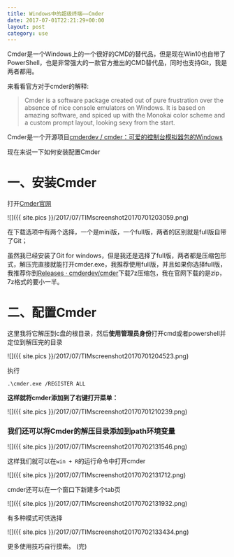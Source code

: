 ```yaml
---
title: Windows中的超级终端——Cmder
date: 2017-07-01T22:21:29+00:00
layout: post
category: use
---
```


Cmder是一个Windows上的一个很好的CMD的替代品，但是现在Win10也自带了PowerShell，也是非常强大的一款官方推出的CMD替代品，同时也支持Git，我是两者都用。

来看看官方对于cmder的解释:

> Cmder is a software package created out of pure frustration over the absence of nice console emulators on Windows. It is based on amazing software, and spiced up with the Monokai color scheme and a custom prompt layout, looking sexy from the start.

Cmder是一个开源项目[cmderdev / cmder：可爱的控制台模拟器包的Windows](https://github.com/cmderdev/cmder)

现在来说一下如何安装配置Cmder

# 一、安装Cmder

打开[Cmder官网](http://cmder.net)

![]({{ site.pics }}/2017/07/TIMscreenshot20170701203059.png)

在下载选项中有两个选择，一个是mini版，一个full版，两者的区别就是full版自带了Git；

虽然我已经安装了Git for windows，但是我还是选择了full版，两者都是压缩包形式，解压完直接就能打开cmder.exe，我推荐使用full版，并且如果你选择full版，我推荐你到[Releases · cmderdev/cmder](https://github.com/cmderdev/cmder/releases)下载7z压缩包，我在官网下载的是zip，7z格式的要小一半。

# 二、配置Cmder

这里我将它解压到c盘的根目录，然后**使用管理员身份**打开cmd或者powershell并定位到解压完的目录

![]({{ site.pics }}/2017/07/TIMscreenshot20170701204523.png)

执行
```
.\cmder.exe /REGISTER ALL
```

**这样就将cmder添加到了右键打开菜单：**

![]({{ site.pics }}/2017/07/TIMscreenshot20170701210239.png)


### 我们还可以将Cmder的解压目录添加到path环境变量

![]({{ site.pics }}/2017/07/TIMscreenshot20170702131546.png)

这样我们就可以在`win + R`的运行命令中打开cmder

![]({{ site.pics }}/2017/07/TIMscreenshot20170702131712.png)

cmder还可以在一个窗口下新建多个tab页

![]({{ site.pics }}/2017/07/TIMscreenshot20170702131932.png)

有多种模式可供选择

![]({{ site.pics }}/2017/07/TIMscreenshot20170702133434.png)

更多使用技巧自行摸索。
(完)
